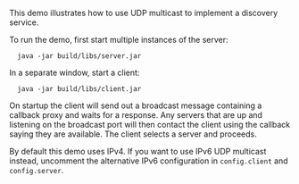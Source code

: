 This demo illustrates how to use UDP multicast to implement a
discovery service.

To run the demo, first start multiple instances of the server:

      java -jar build/libs/server.jar

In a separate window, start a client:

      java -jar build/libs/client.jar

On startup the client will send out a broadcast message containing a
callback proxy and waits for a response. Any servers that are up and 
listening on the broadcast port will then contact the client using the
callback saying they are available. The client selects a server and
proceeds.

By default this demo uses IPv4. If you want to use IPv6 UDP multicast
instead, uncomment the alternative IPv6 configuration in `config.client`
and `config.server`.
